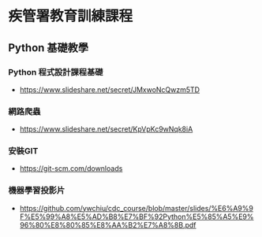 # 疾管署教育訓練課程

## Python 基礎教學

### Python 程式設計課程基礎
- https://www.slideshare.net/secret/JMxwoNcQwzm5TD

### 網路爬蟲
- https://www.slideshare.net/secret/KpVpKc9wNqk8iA

### 安裝GIT
- https://git-scm.com/downloads

### 機器學習投影片
- https://github.com/ywchiu/cdc_course/blob/master/slides/%E6%A9%9F%E5%99%A8%E5%AD%B8%E7%BF%92Python%E5%85%A5%E9%96%80%E8%80%85%E8%AA%B2%E7%A8%8B.pdf